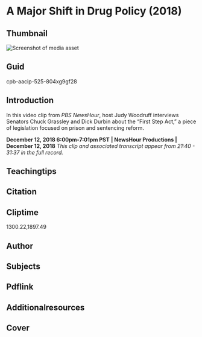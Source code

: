 # A Major Shift in Drug Policy (2018)

## Thumbnail

![Screenshot of media asset](https://s3.amazonaws.com/americanarchive.org/thumbnail/cpb-aacip-525-804xg9gf28.jpg "Screenshot media asset")


## Guid
cpb-aacip-525-804xg9gf28

## Introduction

In this video clip from _PBS NewsHour_, host Judy Woodruff interviews Senators Chuck Grassley and Dick Durbin about the “First Step Act,” a piece of legislation focused on prison and sentencing reform.  


<b>December 12, 2018 6:00pm-7:01pm PST</b>
<b>| NewsHour Productions | December 12, 2018</b>
<i>This clip and associated transcript appear from 21:40 - 31:37 in the full record.</i>

## Teachingtips

## Citation

## Cliptime

1300.22,1897.49

## Author
## Subjects
## Pdflink
## Additionalresources
## Cover